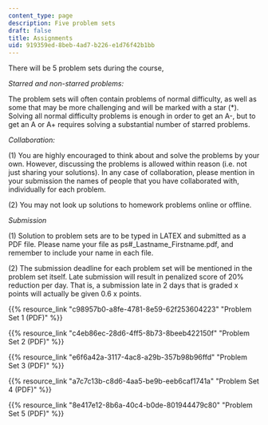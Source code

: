 ```yaml
---
content_type: page
description: Five problem sets
draft: false
title: Assignments
uid: 919359ed-8beb-4ad7-b226-e1d76f42b1bb
---
```

There will be 5 problem sets during the course, 

*Starred and non-starred problems:*

The problem sets will often contain problems of normal difficulty, as well as some that may be more challenging and will be marked with a star (\*). Solving all normal difficulty problems is enough in order to get an A-, but to get an A or A+ requires solving a substantial number of starred problems. 

*Collaboration:*

(1) You are highly encouraged to think about and solve the problems by your own. However, discussing the problems is allowed within reason (i.e. not just sharing your solutions). In any case of collaboration, please mention in your submission the names of people that you have collaborated with, individually for each problem. 

(2) You may not look up solutions to homework problems online or offline. 

*Submission*

(1) Solution to problem sets are to be typed in LATEX and submitted as a PDF file. Please name your file as ps#\_Lastname\_Firstname.pdf, and remember to include your name in each file. 

(2) The submission deadline for each problem set will be mentioned in the problem set itself. Late submission will result in penalized score of 20% reduction per day. That is, a submission late in 2 days that is graded x points will actually be given 0.6 x points.

{{% resource_link "c98957b0-a8fe-4781-8e59-62f253604223" "Problem Set 1 (PDF)" %}}

{{% resource_link "c4eb86ec-28d6-4ff5-8b73-8beeb422150f" "Problem Set 2 (PDF)" %}}

{{% resource_link "e6f6a42a-3117-4ac8-a29b-357b98b96ffd" "Problem Set 3 (PDF)" %}}

{{% resource_link "a7c7c13b-c8d6-4aa5-be9b-eeb6caf1741a" "Problem Set 4 (PDF)" %}}

{{% resource_link "8e417e12-8b6a-40c4-b0de-801944479c80" "Problem Set 5 (PDF)" %}}